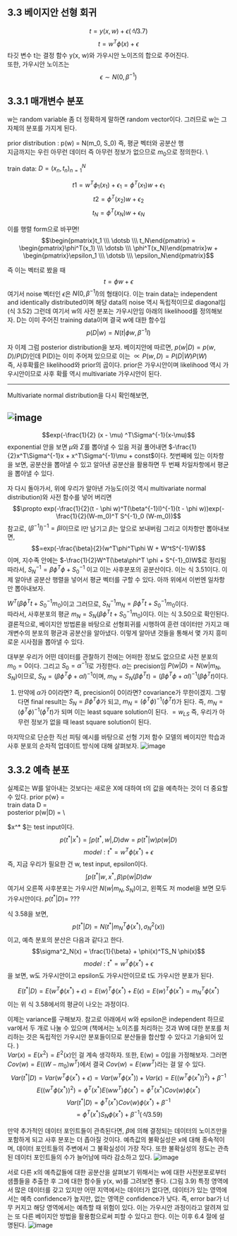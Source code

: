 ## 3.3 베이지안 선형 회귀

$$t = y(x, w) + \epsilon (식 3.7)$$ 
$$t = w^T\phi(x) + \epsilon$$
타깃 변수 t는 결정 함수 y(x, w)와 가우시안 노이즈의 합으로 주어진다. \
또한, 가우시안 노이즈는 $$\epsilon \sim N(0, \beta^{-1})$$    

## 3.3.1 매개변수 분포
w는 random variable 좀 더 정확하게 말하면 random vector이다. 그러므로 w는 그 자체의 분포를 가지게 된다.

prior distribution : p(w) = N(m_0, S_0) 즉, 평균 벡터와 공분산 행  \
지금까지는 우린 아무런 데이터 즉 아무런 정보가 없으므로 $m_0$으로 정의한다. \

train data: $D = {(x_n, t_n)}^N_{n=1}$

$$t1 = w^T\phi_1(x_1) + \epsilon_1 = \phi^T(x_1)w + \epsilon_1$$
$$t2 = \phi^T(x_2)w + \epsilon_2$$
$$t_N = \phi^T(x_N)w + \epsilon_N$$

이를 행렬 form으로 바꾸면!
$$\begin{pmatrix}t_1 \\\ \dotsb \\\ t_N\end{pmatrix} = \begin{pmatrix}\phi^T(x_1) \\\ \dotsb \\\ \phi^T(x_N)\end{pmatrix}w + \begin{pmatrix}\epsilon_1 \\\ \dotsb \\\ \epsilon_N\end{pmatrix}$$

즉 이는 벡터로 봤을 때
$$t = \phi w + \epsilon$$
여기서 noise 벡터인 $\epsilon$은 $N(0, \beta^{-1}I)$의 형태이다. 이는 train data는 independent and identically distributed이며 해당 data의 noise 역시 독립적이므로 diagonal임 (식 3.52)
그런데 여기서 w의 사전 분포는 가우시안임 
아래의 likelihood를 정의해보자. D는 이미 주어진 training data이며 결국 w에 대한 함수임
$$p(D|w) = N(t|\phi w, \beta^{-1}I)$$

자 이제 그럼 posterior distribution을 보자. 
베이지안에 따르면, $p(w|D) = p(w, D) / P(D)$인데 P(D)는 이미 주어져 있으므로 이는 $\propto P(w, D) = P(D|W)P(W)$   \
즉, 사후확률은 likelihood와 prior의 곱이다. prior은 가우시안이며 likelihood 역시 가우시안이므로 사후 확률 역시 multivariate 가우시안이 된다. 

-------------------------------------------------------------------------
Multivariate normal distribution을 다시 확인해보면, 

![image](https://user-images.githubusercontent.com/71582504/212530440-9f6710c3-552e-4ad5-9c0e-a6dee076d284.png)
-------------------------------------------------------------------------

$$exp(-\frac{1}{2} (x - \mu) ^T\Sigma^{-1}(x-\mu)$$
exponential 안을 보면 $\mu$와 $\Sigma$를 뽑아낼 수 있음 
저걸 풀어내면 $-\frac{1}{2}x^T\Sigma^{-1}x + x^T\Sigma^{-1}\mu + const$이다. 
첫번째에 있는 이차항을 보면, 공분산을 뽑아낼 수 있고 알아낸 공분산을 활용하면 두 번째 차일차항에서 평균을 뽑아낼 수 있다. 


자 다시 돌아가서, 위에 우리가 알아낸 가능도(이것 역시 multivariate normal distribution)와 사전 함수를 넣어 버리면
$$\propto exp(-\frac{1}{2}(t - \phi w)^T(\beta^{-1}I)^{-1}(t - \phi w))exp(-\frac{1}{2}(W-m_0)^T S^{-1}_0 (W-m_0))$$
참고로, $(\beta^{-1}I)^{-1} = \beta I$이므로 I만 남기고 $\beta$는 앞으로 보내버림 그리고 이차항만 뽑아내보면,
$$=exp(-\frac{\beta}{2}(w^T\phi^T\phi W + W^tS^{-1}W)$$
이며, 지수족 안에는 $-\frac{1}{2}W^T(\beta\phi^T \phi + S^{-1}_0)W$로 정리됨
따라서, $S^{-1}_N = \beta\phi^T \phi + S^{-1}_0$ 이고 이는 사후분포의 공분산이다. 이는 식 3.51이다. 이제 알아낸 공분산 행렬을 넣어서 평균 벡터를 구할 수 있다. 아까 위에서 이번엔 일차항만 뽑아내보자. 

$W^T(\beta\phi^T t + S^{-1}_0 m_0)$이고 그러므로, $S^{-1}_N m_N = \beta\phi^T t + S^{-1}_0 m_0$이다. \
따라서, 사후분포의 평균 $m_N = S_N(\beta\phi^T t + S^{-1}_0 m_0)$이다. 이는 식 3.50으로 확인된다. \
결론적으로, 베이지안 방법론을 바탕으로 선형회귀를 시행하여 훈련 데이터만 가지고 매개변수의 분포의 평균과 공분산을 알아냈다. 이렇게 알아낸 것들을 통해서 몇 가지 흥미로운 시사점을 뽑아낼 수 있다. 

대부분 우리가 어떤 데이터를 관찰하기 전에는 어떠한 정보도 없으므로 사전 분포의 $m_0 = 0$이다.  그리고 $S_0 = \alpha^{-1}I$로 가정한다. $\alpha$는 precision임
$P(w|D) = N(w|m_N, S_N)$이므로, $S_N = (\beta\phi^T \phi + \alpha I)^{-1}$이며, $m_N = S_N(\beta\phi^T t) = (\beta\phi^T \phi + \alpha I)^{-1}(\beta\phi^T t)$이다. 

1) 만약에 $\alpha$가 0이라면? 즉, precision이 0이라면? covariance가 무한이겠지. 그렇다면 final result는 $S_N = \beta\phi^T \phi$가 되고, $m_N = (\phi^T \phi)^{-1}(\phi^T t)$가 된다. 즉, $m_N = (\phi^T\phi)^{-1}(\phi^T t)$가 되며 이는 least square solution이 된다.  $= w_{LS}$
즉, 우리가 아무런 정보가 없을 때 least square solution이 된다. 

마지막으로 단순한 직선 피팅 예시를 바탕으로 선형 기저 함수 모델의 베이지안 학습과 사후 분포의 순차적 업데이트 방식에 대해 살펴보자. 
![image](https://user-images.githubusercontent.com/71582504/212532785-1bbced46-1e1e-4c55-89a0-f9a9f3e0fa5e.png)



## 3.3.2 예측 분포
실제로는 W를 알아내는 것보다는 새로운 X에 대하여 t의 값을 예측하는 것이 더 중요할 수 있다. 
prior p(w} =  \
train data D =  \
posterior p(w|D) = \

$x^* $는 test input이다. 
$$p(t^* | x^* ) = \int p(t^* , w|, D)dw = p(t^* |w)p(w|D)$$
$$model: t^* = w^T\phi(x^* ) + \epsilon$$
즉, 지금 우리가 필요한 건 w, test input, epsilon이다. 
$$\int p(t^* |w, x^* , \beta)p(w|D) dw$$
여기서 오른쪽 사후분포는 가우시안 $N(w|m_N, S_N)$이고, 왼쪽도 저 model을 보면 모두 가우시안이다. 
$p(t^* |D) =$ ???

식 3.58을 보면,
$$p(t^* |D) = N(t^* | m_N^T\phi(x^* ), \sigma^2_N(x))$$
이고, 예측 분포의 분산은 다음과 같다고 한다. 
$$\sigma^2_N(x) = \frac{1}{\beta} + \phi(x)^TS_N \phi(x)$$
$$model: t^* = w^T\phi(x^* ) + \epsilon$$
을 보면, w도 가우시안이고 epsilon도 가우시안이므로 t도 가우시안 분포가 된다. 

$$ E(t^* | D) = E(w^T \phi(x^* ) + \epsilon) = E(w)^T \phi(x^* ) + E(\epsilon) = E(w)^T \phi(x^* ) = m^T_N\phi(x^* )$$
이는 위 식 3.58에서의 평균이 나오는 과정이다. 

이제는 variance를 구해보자. 
참고로 아래에서 w와 epsilon은 independent 하므로 var에서 두 개로 나눌 수 있으며 (책에서는 노이즈를 처리하는 것과 W에 대한 분포를 처리하는 것은 독립적인 가우시안 분포들이므로 분산들을 합산할 수 있다고 기술되어 있다. )   \
$Var(x) = E(x^2) = E^2(x)$인 걸 계속 생각하자. 
또한, E(w) = 0임을 가정해보자. 그러면 $Cov(w) = E((W-m_0)w^T)$에서 결국 $Cov(w) = E(ww^T)$라는 걸 알 수 있다. 
$$Var(t^* | D) = Var(w^T \phi(x^* ) + \epsilon) = Var(w^T \phi(x^* )) + Var(\epsilon) = E((w^T \phi(x^* ))^2)+ \beta^{-1}$$
$$E((w^T \phi(x^* ))^2) = \phi^T(x^* )E(ww^T)\phi(x^* ) = \phi^T(x^* ) Cov(w) \phi(x^* )$$
$$Var(t^* | D) = \phi^T(x^* ) Cov(w) \phi(x^* )+ \beta^{-1}$$
$$= \phi^T(x^* ) S_N \phi(x^* )+\beta^{-1}   (식 3.59)$$


만약 추가적인 데이터 포인트들이 관측된다면, $\beta$에 의해 결정되는 데이터의 노이즈만을 포함하게 되고 사후 분포는 더 좁아질 것이다. 
예측값의 불확실성은 x에 대해 종속적이며, 데이터 포인트들의 주변에서 그 불확실성이 가장 작다. 또한 불확실성의 정도는 관측된 데이터 포인트들의 수가 늘어남에 따라 감소하고 있다.
![image](https://user-images.githubusercontent.com/71582504/212535548-4fa4b4e8-85c1-47c2-a7b4-bd603637a40f.png)

서로 다른 x의 예측값들에 대한 공분산을 살펴보기 위해서는 w에 대한 사전분포로부터 샘플들을 추출한 후 그에 대한 함수들 y(x, w)를 그려보면 좋다. (그림 3.9)
특정 영역에서 많은 데이터를 갖고 있지만 어떤 지역에서는 데이터가 없다면, 데이터가 있는 영역에서는 예측 confidence가 높지만, 없는 영역은 confidence가 낮다. 즉, error bar가 너무 커지고 해당 영역에서는 예측할 때 위험이 있다. 이는 가우시안 과정이라고 알려져 있는 또 다른 베이지안 방법을 활용함으로써 피할 수 있다고 한다. 이는 이후 6.4 절에 설명된다. 
![image](https://user-images.githubusercontent.com/71582504/212535677-ecd945a1-0cfc-458c-8554-a7148951e0e7.png)

